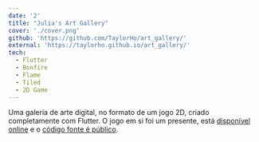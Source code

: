 ```yaml
---
date: '2'
title: "Julia's Art Gallery"
cover: './cover.png'
github: 'https://github.com/TaylorHo/art_gallery/'
external: 'https://taylorho.github.io/art_gallery/'
tech:
  - Flutter
  - Bonfire
  - Flame
  - Tiled
  - 2D Game
---
```


Uma galeria de arte digital, no formato de um jogo 2D, criado completamente com Flutter. O jogo em si foi um presente, está [disponível online](https://taylorho.github.io/art_gallery/) e o [código fonte é público](https://github.com/TaylorHo/art_gallery/).
